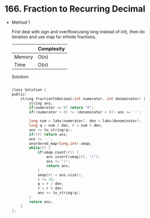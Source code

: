 # 166. Fraction to Recurring Decimal 
- Method 1

    First deal with sign and overflow(using long instead of int), then do iteration and use map for infinite fractions. 

    | |   Complexity  |
    | ----------- | ----------- | 
    |  Memory     | O(n) | 
    |      Time       |  O(n) | 


    Solution:

    ``` h

    class Solution {
    public:
        string fractionToDecimal(int numerator, int denominator) {
            string ans;
            if(numerator == 0) return "0";
            if((numerator > 0) != (denominator > 0)) ans += '-';

            long num = labs(numerator), den = labs(denominator);
            long q = num / den, r = num % den;
            ans += to_string(q);
            if(!r) return ans;
            ans += '.';
            unordered_map<long,int> umap;
            while(r) {
                if(umap.count(r)) {
                    ans.insert(umap[r], "(");
                    ans += ")";
                    return ans;
                }
                umap[r] = ans.size();
                r *= 10;
                q = r / den;
                r = r % den;
                ans += to_string(q);
            }
            return ans;
        }
    };

    ```

<!-- - Method 2

    This is another method.

    | |   Complexity  |
    | ----------- | ----------- | 
    |  Memory     | O(n) | 
    |      Time       |  O(n) | 


    Solution:

    ``` h



    ```

- Additional Knowledge:
       
    Here are some additional knowledge.



<br> -->